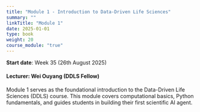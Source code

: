 ```yaml
---
title: "Module 1 - Introduction to Data-Driven Life Sciences"
summary: ""
linkTitle: "Module 1"
date: 2025-01-01
type: book
weight: 20
course_module: "true"
---
```


**Start date**: Week 35 (26th August 2025)

#### Lecturer: Wei Ouyang (DDLS Fellow)

Module 1 serves as the foundational introduction to the Data-Driven Life Sciences (DDLS) course. This module covers computational basics, Python fundamentals, and guides students in building their first scientific AI agent.
